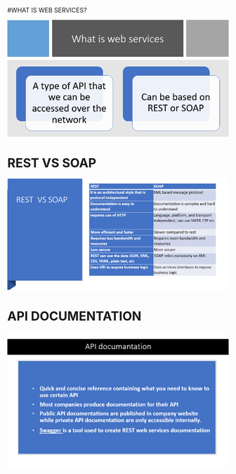 #WHAT IS WEB SERVICES?

![desi.](img/webservices.png)

# REST VS SOAP

![desi.](img/restsoap.png)

# API DOCUMENTATION

![desi.](img/apidocumentation.png)